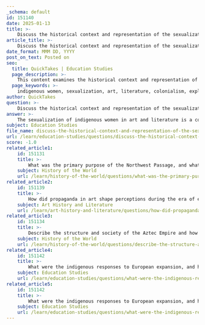 ```yaml
---
_schema: default
id: 151140
date: 2025-01-13
title: >-
    Discuss the historical context and representation of the sexualization of indigenous women in art and literature.
article_title: >-
    Discuss the historical context and representation of the sexualization of indigenous women in art and literature.
date_format: MMM DD, YYYY
post_on_text: Posted on
seo:
  title: QuickTakes | Education Studies
  page_description: >-
    This content examines the historical context and representation of the sexualization of indigenous women in art and literature, focusing on colonial attitudes, exploitation, and the reclaiming of narratives by indigenous voices.
  page_keywords: >-
    indigenous women, sexualization, art, literature, colonialism, exploitation, objectification, stereotypes, representation, intersectionality, resistance, cultural identity
author: QuickTakes
question: >-
    Discuss the historical context and representation of the sexualization of indigenous women in art and literature.
answer: >-
    The sexualization of indigenous women in art and literature is a complex issue deeply rooted in the historical context of colonialism and exploitation. This phenomenon can be traced back to the ways European colonizers perceived and interacted with indigenous populations. Indigenous women were often portrayed as exotic and submissive figures, reinforcing harmful stereotypes that contributed to their marginalization and dehumanization.\n\nHistorically, the representation of indigenous women has been influenced by the colonial mindset, which viewed them through a lens of objectification. This portrayal served to justify the exploitation and violence that indigenous women faced, as they were often depicted as objects of desire rather than as individuals with agency and identity. Such representations not only dehumanized these women but also perpetuated a narrative that positioned them as symbols of the land to be conquered and exploited.\n\nScholars like Smith have highlighted that sexual violence against Native women has been used as a strategic tool of oppression within U.S. colonial culture. This aspect of violence is frequently depicted in literature and art, where Native women are portrayed not only as victims but also as symbols of strength and resistance. The imagery surrounding Native women can serve to critique broader societal issues, including the intersection of race, gender, and colonialism, thereby deepening the conversation about violence in American history.\n\nMoreover, the impact of colonialism on indigenous women's lives has been profound. The introduction of Western patriarchal structures often disrupted pre-colonial gender roles, which typically afforded women significant status and autonomy within their communities. The colonial narrative frequently positioned indigenous women within a patriarchal framework, reflecting broader societal attitudes towards race and gender.\n\nIn contemporary discussions, indigenous women are reclaiming their narratives through art and literature, challenging the historical representations that have marginalized them. Works by indigenous authors and artists often seek to affirm identity and assert indigenous perspectives, countering the dominant colonial narratives. For instance, contemporary indigenous literature may draw on traditional storytelling methods to weave together the voices and experiences of indigenous women, thereby fostering a sense of community and resistance against the historical injustices they have faced.\n\nIn summary, the sexualization of indigenous women in art and literature is a reflection of the broader dynamics of colonialism, exploitation, and resistance. It highlights the need to critically examine historical narratives and to amplify indigenous voices in the ongoing discourse surrounding race, gender, and cultural identity.
subject: Education Studies
file_name: discuss-the-historical-context-and-representation-of-the-sexualization-of-indigenous-women-in-art-and-literature.md
url: /learn/education-studies/questions/discuss-the-historical-context-and-representation-of-the-sexualization-of-indigenous-women-in-art-and-literature
score: -1.0
related_article1:
    id: 151131
    title: >-
        What was the primary purpose of the Northwest Passage, and what challenges did explorers face in discovering it?
    subject: History of the World
    url: /learn/history-of-the-world/questions/what-was-the-primary-purpose-of-the-northwest-passage-and-what-challenges-did-explorers-face-in-discovering-it
related_article2:
    id: 151139
    title: >-
        How did propaganda in art shape perceptions during the era of exploration and colonization?
    subject: Art History and Literature
    url: /learn/art-history-and-literature/questions/how-did-propaganda-in-art-shape-perceptions-during-the-era-of-exploration-and-colonization
related_article3:
    id: 151134
    title: >-
        Describe the structure and society of the Aztec Empire and how it interacted with the Spanish Conquistadors.
    subject: History of the World
    url: /learn/history-of-the-world/questions/describe-the-structure-and-society-of-the-aztec-empire-and-how-it-interacted-with-the-spanish-conquistadors
related_article4:
    id: 151142
    title: >-
        What were the indigenous responses to European expansion, and how are these events remembered today?
    subject: Education Studies
    url: /learn/education-studies/questions/what-were-the-indigenous-responses-to-european-expansion-and-how-are-these-events-remembered-today
related_article5:
    id: 151142
    title: >-
        What were the indigenous responses to European expansion, and how are these events remembered today?
    subject: Education Studies
    url: /learn/education-studies/questions/what-were-the-indigenous-responses-to-european-expansion-and-how-are-these-events-remembered-today
---
```


&nbsp;
